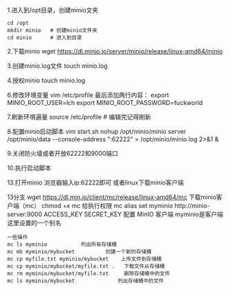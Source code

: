 
1.进入到/opt目录，创建minio文夹

	cd /opt
	mkdir minio   # 创建minio文件夹
	cd minio      # 进入到目录



2.下载minio
	wget https://dl.minio.io/server/minio/release/linux-amd64/minio

3.创建minio.log文件
	touch minio.log

4.授权minio
	touch minio.log

6.修改环境变量
	vim /etc/profile
	最后添加两行内容：
		export MINIO_ROOT_USER=lch
		export MINIO_ROOT_PASSWORD=fuckworld

7.刷新环境遍量
	source /etc/profile  # 编辑完记得刷新

8.配置minio启动脚本
	vim start.sh
		nohup /opt/minio/minio server  /opt/minio/data --console-address ":62222" > /opt/minio/minio.log 2>&1 &

9.关闭防火墙或者开放62222和9000端口

10.执行启动脚本

13.打开minio  浏览器输入ip:62222即可    或者linux下载minio客户端

13分支
	wget https://dl.min.io/client/mc/release/linux-amd64/mc    下载minio客户端（mc）
	chmod +x mc	 给执行权限
	mc alias set myminio http://minio-server:9000 ACCESS_KEY SECRET_KEY    配置 MinIO 客户端
	myminio是客户端这里设置的一个别名	
	
	一些操作
	mc ls myminio  			列出所有存储桶
	mc mb myminio/mybucket          创建一个新的存储桶
 	mc cp myfile.txt myminio/mybucket    上传文件到存储桶
	mc cp myminio/mybucket/myfile.txt .   下载文件从存储桶
	mc rm myminio/mybucket/myfile.txt     删除存储桶中的文件
	mc ls myminio/mybucket      		列出存储桶中的文件
	




